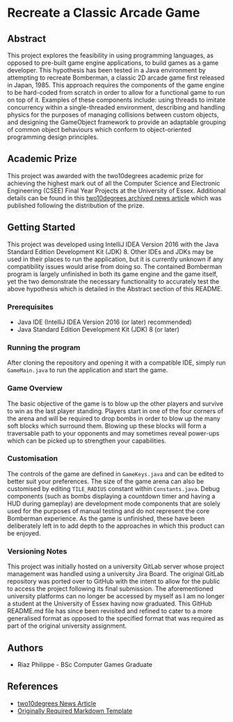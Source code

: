# Recreate a Classic Arcade Game
## Abstract
This project explores the feasibility in using programming languages, as opposed to pre-built game engine applications, to build games as a game developer. This hypothesis has been tested in a Java environment by attempting to recreate Bomberman, a classic 2D arcade game first released in Japan, 1985. This approach requires the components of the game engine to be hard-coded from scratch in order to allow for a functional game to run on top of it. Examples of these components include: using threads to imitate concurrency within a single-threaded environment, describing and handling physics for the purposes of managing collisions between custom objects, and designing the GameObject framework to provide an adaptable grouping of common object behaviours which conform to object-oriented programming design principles.

## Academic Prize
This project was awarded with the two10degrees academic prize for achieving the highest mark out of all the Computer Science and Electronic Engineering (CSEE) Final Year Projects at the University of Essex. Additional details can be found in this [two10degrees archived news article](https://www.two10degrees.com/news/archives/08-2020) which was published following the distribution of the prize.

## Getting Started
This project was developed using IntelliJ IDEA Version 2016 with the Java Standard Edition Development Kit (JDK) 8. Other IDEs and JDKs may be used in their places to run the application, but it is currently unknown if any compatibility issues would arise from doing so. The contained Bomberman program is largely unfinished in both its game engine and the game itself, yet the two demonstrate the necessary functionality to accurately test the above hypothesis which is detailed in the Abstract section of this README.

### Prerequisites
- Java IDE (IntelliJ IDEA Version 2016 (or later) recommended)
- Java Standard Edition Development Kit (JDK) 8 (or later)

### Running the program
After cloning the repository and opening it with a compatible IDE, simply run `GameMain.java` to run the application and start the game.

### Game Overview
The basic objective of the game is to blow up the other players and survive to win as the last player standing. Players start in one of the four corners of the arena and will be required to drop bombs in order to blow up the many soft blocks which surround them. Blowing up these blocks will form a traversable path to your opponents and may sometimes reveal power-ups which can be picked up to strengthen your capabilities.

### Customisation
The controls of the game are defined in `GameKeys.java` and can be edited to better suit your preferences. The size of the game arena can also be customised by editing `TILE_RADIUS` constant within `Constants.java`. Debug components (such as bombs displaying a countdown timer and having a HUD during gameplay) are development mode components that are solely used for the purposes of manual testing and do not represent the core Bomberman experience. As the game is unfinished, these have been deliberately left in to add depth to the approaches in which this product can be enjoyed.

### Versioning Notes
This project was initially hosted on a university GitLab server whose project management was handled using a university Jira Board. The original GitLab repository was ported over to GitHub with the intent to allow for the public to access the project following its final submission. The aforementioned university platforms can no longer be accessed by myself as I am no longer a student at the University of Essex having now graduated. This GitHub README.md file has since been revisited and refined to cater to a more generalised format as opposed to the specified format that was required as part of the original university assignment.

## Authors
* Riaz Philippe - BSc Computer Games Graduate

## References
* [two10degrees News Article](https://www.two10degrees.com/news/archives/08-2020)
* [Originally Required Markdown Template](https://cseegit.essex.ac.uk/snippets/8)
